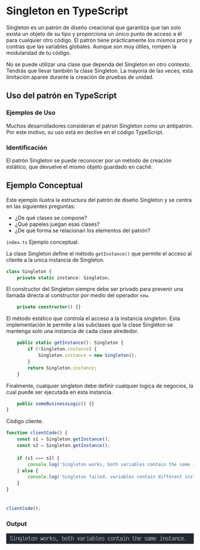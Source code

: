# Singleton en TypeScript

Singleton es un patrón de diseño creacional que garantiza que tan solo exista un objeto de su tipo y proporciona un único punto de acceso a él para cualquier otro código. El patrón tiene prácticamente los mismos pros y contras que las variables globales. Aunque son muy útiles, rompen la modularidad de tu código.

No se puede utilizar una clase que dependa del Singleton en otro contexto. Tendrás que llevar también la clase Singleton. La mayoria de las veces, esta limitación aparee durante la creación de pruebas de unidad.

## Uso del patrón en TypeScript

### Ejemplos de Uso

Muchos desarrolladores consideran el patron Singleton como un antipatrón. Por este motivo, su uso está en declive en el código TypeScript.

### Identificación

El patrón Singleton se puede reconocer por un método de creación estático, que devuelve el mismo objeto guardado en caché.

## Ejemplo Conceptual

Este ejemplo ilustra la estructura del patrón de diseño Singleton y se centra en las siguientes preguntas:

- ¿De qué clases se compone?
- ¿Qué papeles juegan esas clases?
- ¿De qué forma se relacionan los elementos del patrón?

`index.ts` Ejemplo conceptual.

La clase Singleton define el método `getInstance()` que permite el acceso al cliente a la unica instancia de Singleton.

```typescript
class Singleton {
    private static instance: Singleton;
```

El constructor del Singleton siempre debe ser privado para prevenir una llamada directa al constructor por medio del operador `new`.

```typescript
    private constructor() {}
```

El método estático que controla el acceso a la instancia singleton. Esta implementación le permite a las subclases que la clase Singleton se mantenga solo una instancia de cada clase alrededor.

```typescript
    public static getInstance(): Singleton {
        if (!Singleton.instance) {
            Singleton.instance = new Singleton();
        }
        return Singleton.instance;
    }
```

Finalmente, cualquier singleton debe definir cualquier logica de negocios, la cual puede ser ejecutada en esta instancia.

```typescript
    public someBusinessLogic() {}
}
```

Código cliente.

```typescript
function clientCode() {
    const s1 = Singleton.getInstance();
    const s2 = Singleton.getInstance();

    if (s1 === s2) {
        console.log('Singleton works, both variables contain the same instance.');
    } else {
        console.log('Singleton failed, variables contain different instances.');
    }
}


clientCode();
```

### Output

![out](../../../Z-IMG/singleton-11.png)
